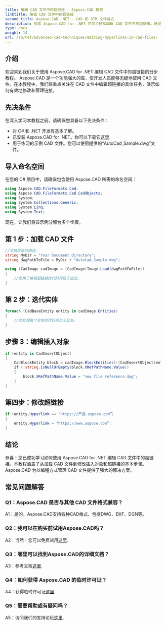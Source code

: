 ```yaml
---
title: 编辑 CAD 文件中的超链接 - Aspose.CAD 教程
linktitle: 编辑 CAD 文件中的超链接
second_title: Aspose.CAD .NET - CAD 和 BIM 文件格式
description: 探索 Aspose.CAD for .NET 并学习轻松编辑 CAD 文件中的超链接。通过这个综合教程增强您的 CAD 文件管理技能。
type: docs
weight: 14
url: /zh/net/advanced-cad-techniques/editing-hyperlinks-in-cad-files/
---
```

## 介绍

欢迎来到我们关于使用 Aspose.CAD for .NET 编辑 CAD 文件中的超链接的分步教程。 Aspose.CAD 是一个功能强大的库，使开发人员能够无缝地使用 CAD 文件。在本教程中，我们将重点关注在 CAD 文件中编辑超链接的具体任务，演示如何有效地修改和管理链接。

## 先决条件

在深入学习本教程之前，请确保您具备以下先决条件：

- 对 C# 和 .NET 开发有基本了解。
- 已安装 Aspose.CAD for .NET。你可以下载它[这里](https://releases.aspose.com/cad/net/).
- 用于练习的示例 CAD 文件。您可以使用提供的“AutoCad_Sample.dwg”文件。

## 导入命名空间

在您的 C# 项目中，请确保包含使用 Aspose.CAD 所需的命名空间：

```csharp
using Aspose.CAD.FileFormats.Cad;
using Aspose.CAD.FileFormats.Cad.CadObjects;
using System;
using System.Collections.Generic;
using System.Linq;
using System.Text;
```

现在，让我们将该示例分解为多个步骤。

## 第 1 步：加载 CAD 文件

```csharp
//文档目录的路径。
string MyDir = "Your Document Directory";
string dwgPathToFile = MyDir + "AutoCad_Sample.dwg";

using (CadImage cadImage = (CadImage)Image.Load(dwgPathToFile))
{
    //您用于编辑超链接的代码将位于此处。
}
```

## 第 2 步：迭代实体

```csharp
foreach (CadBaseEntity entity in cadImage.Entities)
{
    //您处理每个实体的代码将位于此处。
}
```

## 步骤 3：编辑插入对象

```csharp
if (entity is CadInsertObject)
{
    CadBlockEntity block = cadImage.BlockEntities[((CadInsertObject)entity).Name];
    if (!string.IsNullOrEmpty(block.XRefPathName.Value))
    {
        block.XRefPathName.Value = "new file reference.dwg";
    }
}
```

## 第四步：修改超链接

```csharp
if (entity.Hyperlink == "https://产品.aspose.com”）
{
    entity.Hyperlink = "https://www.aspose.com”；
}
```

## 结论

恭喜！您已成功学习如何使用 Aspose.CAD for .NET 编辑 CAD 文件中的超链接。本教程涵盖了从加载 CAD 文件到修改插入对象和超链接的基本步骤。 Aspose.CAD 为以编程方式管理 CAD 文件提供了强大的解决方案。

## 常见问题解答

### Q1：Aspose.CAD 是否与其他 CAD 文件格式兼容？

A1：是的，Aspose.CAD支持各种CAD格式，包括DWG、DXF、DGN等。

### Q2：我可以在购买前试用Aspose.CAD吗？

 A2：当然！您可以免费试用[这里](https://releases.aspose.com/).

### Q3：哪里可以找到Aspose.CAD的详细文档？

 A3：参考文档[这里](https://reference.aspose.com/cad/net/).

### Q4：如何获得 Aspose.CAD 的临时许可证？

 A4：获得临时许可证[这里](https://purchase.aspose.com/temporary-license/).

### Q5：需要帮助或有疑问吗？

 A5：访问我们的支持论坛[这里](https://forum.aspose.com/c/cad/19).